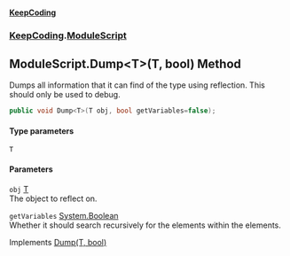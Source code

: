 #### [KeepCoding](index.md 'index')
### [KeepCoding](KeepCoding.md 'KeepCoding').[ModuleScript](ModuleScript.md 'KeepCoding.ModuleScript')
## ModuleScript.Dump&lt;T&gt;(T, bool) Method
Dumps all information that it can find of the type using reflection. This should only be used to debug.  
```csharp
public void Dump<T>(T obj, bool getVariables=false);
```
#### Type parameters
<a name='KeepCoding_ModuleScript_Dump_T_(T_bool)_T'></a>
`T`  
  
#### Parameters
<a name='KeepCoding_ModuleScript_Dump_T_(T_bool)_obj'></a>
`obj` [T](ModuleScript_Dump_rPFgKMTJ6Yx29zwCI4Mh5Q.md#KeepCoding_ModuleScript_Dump_T_(T_bool)_T 'KeepCoding.ModuleScript.Dump&lt;T&gt;(T, bool).T')  
The object to reflect on.
  
<a name='KeepCoding_ModuleScript_Dump_T_(T_bool)_getVariables'></a>
`getVariables` [System.Boolean](https://docs.microsoft.com/en-us/dotnet/api/System.Boolean 'System.Boolean')  
Whether it should search recursively for the elements within the elements.
  

Implements [Dump<T>(T, bool)](IDump_Dump_XVZkFQ1vamTg6HNQMK8XrA.md 'KeepCoding.IDump.Dump&lt;T&gt;(T, bool)')  
